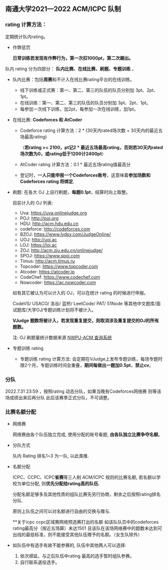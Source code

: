 ## 南通大学2021—2022 ACM/ICPC 队制

### rating 计算方法：

定期统计队内rating。

-   作弊惩罚

    **日常训练若发现有作弊行为，第一次扣1000pt，第二次踢出。**

队内 rating 分为四部分： **队内比赛、在线比赛、刷题、专题训练** 。

- 队内比赛：包括**周赛**和不计入在线比赛rating平台的在线训练。

  - 线下训练或正式赛：第一、第二、第三的队伍的队员分别加 3pt、2pt、1pt。
  - 在线训练：第一、第二、第三的队伍的队员分别加 3pt、2pt、1pt。
  - 每参加一次线下训练，加2pt，每参加一次在线训练，加1pt。

- 在线比赛: **Codeforces 和 AtCoder**

  - Codeforce rating 计算方法：2 * (30天内rated场次数 + 30天内的最近五场最高rating)

      （**若rating >= 2100，pt记2 * 最近五场最高rating，否则若30天内rated场次数为0，或rating低于1200计2400pt**）

  - AtCoder rating 计算方法：0.1 * 最近五场rating值最高分

  - 登记时，**一人只能申报一个Codeforces账号**，这意味着**参加场数和 Codeforces rating 将绑定**. 

- 刷题: 在各大 OJ 上自行刷题，**每题0.1pt**，结算时向上取整。

  目前计入的 OJ 列表:

  - Uva: https://uva.onlinejudge.org
  - POJ: http://poj.org
  - HDU: http://acm.hdu.edu.cn
  - codeforce: http://codeforces.com
  - BZOJ: https://www.lydsy.com/JudgeOnline/
  - UOJ:  http://uoj.ac
  - LOJ: https://loj.ac
  - ZOJ: http://acm.zju.edu.cn/onlinejudge/
  - SPOJ: https://www.spoj.com
  - Timus: http://acm.timus.ru
  - Topcoder: https://www.topcoder.com
  - Atcoder: https://atcoder.jp
  - CodeChef: https://www.codechef.com
  - Nowcoder: https://ac.nowcoder.com

  如有其它被认为可以计入的 OJ，可以在统计 rating 的时候进行申报。 

  CodeVS/ USACO/ 洛谷/ 蓝桥/ LeetCode/ PAT/ 51Node 等其他中文题库/面试题库/大学OJ/专题训练计划将不被计入。

  **VJudge 题数将被计入，若发现重复提交，则取消涉及重复提交的OJ的所有题数。**

  注: OJ 刷题量统计数据来源 [NWPU-ACM 查询系统](https://ojhunt.com/statistics) 

- 专题训练 rating

  - 专题训练 rating 计算方法: 会定期在VJudge上发布专题训练，每场专题时限2个月，专题训练时间会重叠，**期间每做出一题加0.5pt**，**禁止cv**。


### 分队

2022.7.31 23:59 ，按照rating 动态分队，如果当晚有Codeforces网络赛 则等该场成绩出来后再分队 此后该赛季正式分队，不可调整。

### 比赛名额分配

- 网络赛

  网络赛由各个队伍独立完成, 使用分配的账号看题, **由各队独立比赛争夺名额**。

- 分队方式

  队内 Rating 排名1~3 为一队, 以此类推.

- 名额分配

  ICPC、CCPC、ICPC**省赛**等三人制 ACM/ICPC 规则的比赛名额, 若名额以学校为单位分配, 则**优先分配给rating高的队伍.**

  分配名额足够多及其他性质的组队比赛先另行协商，剩余之后按照rating排名分队.

  原则上队伍之间可以对名额进行自由的交换与赠与.

  **关于icpc ccpc区域赛网络预选赛打出的名额 如该队队员中的codeforces rating最高分（按近五场算）未达1501 且该队在该场网络赛中的题数未达到可出线的最低标准，则不能接受其他队伍赠予的名额。（女生队除外）

- 如队伍中有选手有故不能参赛的, 队伍中其他两人可以选择: 

  1. 依次顺延，与之后队伍中rating 最高的选手暂时组队参赛。
  2. 自行联系退役选手。

